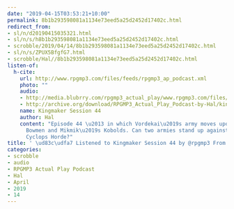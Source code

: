 ```yaml
---
date: "2019-04-15T03:53:21+10:00"
permalink: 8b1b293598081a1134e73eed5a25d2452d17402c.html
redirect_from:
- sl/n/d20190415035321.html
- sl/n/s/h8b1b293598081a1134e73eed5a25d2452d17402c.html
- scrobble/2019/04/14/8b1b293598081a1134e73eed5a25d2452d17402c.html
- sl/n/s/ZPUX5BfgfG7.html
- scrobble/Hal//8b1b293598081a1134e73eed5a25d2452d17402c.html
listen-of:
  h-cite:
    url: http://www.rpgmp3.com/files/feeds/rpgmp3_ap_podcast.xml
    photo: ""
    audio:
    - http://media.blubrry.com/rpgmp3_actual_play/www.rpgmp3.com/files/game_recordings/Sugar_Fuelled_Gamers/kingmaker_session_44.mp3
    - http://archive.org/download/RPGMP3_Actual_Play_Podcast-by-Hal/kingmaker_session_44.mp3
    name: Kingmaker Session 44
    author: Hal
    content: "Episode 44 \u2013 in which Vordekai\u2019s army moves upon Kesten\u2019s
      Bowmen and Mikmik\u2019s Kobolds. Can two armies stand up against the Zombie
      Cyclops Horde?"
title: ' \ud83c\udfa7 Listened to Kingmaker Session 44 by @rpgmp3 From #RPGMP3ActualPlayPodcast'
categories:
- scrobble
- audio
- RPGMP3 Actual Play Podcast
- Hal
- April
- 2019
- 14
---
```

